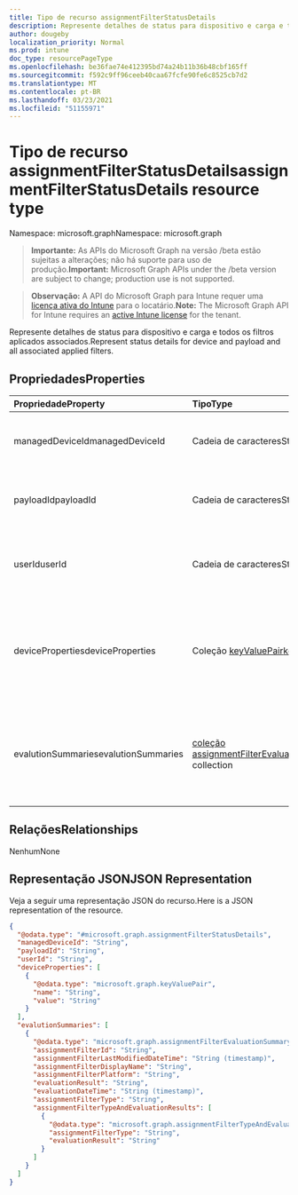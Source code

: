 ```yaml
---
title: Tipo de recurso assignmentFilterStatusDetails
description: Represente detalhes de status para dispositivo e carga e todos os filtros aplicados associados.
author: dougeby
localization_priority: Normal
ms.prod: intune
doc_type: resourcePageType
ms.openlocfilehash: be36fae74e412395bd74a24b11b36b48cbf165ff
ms.sourcegitcommit: f592c9ff96ceeb40caa67fcfe90fe6c8525cb7d2
ms.translationtype: MT
ms.contentlocale: pt-BR
ms.lasthandoff: 03/23/2021
ms.locfileid: "51155971"
---
```

# <a name="assignmentfilterstatusdetails-resource-type"></a><span data-ttu-id="3edc4-103">Tipo de recurso assignmentFilterStatusDetails</span><span class="sxs-lookup"><span data-stu-id="3edc4-103">assignmentFilterStatusDetails resource type</span></span>

<span data-ttu-id="3edc4-104">Namespace: microsoft.graph</span><span class="sxs-lookup"><span data-stu-id="3edc4-104">Namespace: microsoft.graph</span></span>

> <span data-ttu-id="3edc4-105">**Importante:** As APIs do Microsoft Graph na versão /beta estão sujeitas a alterações; não há suporte para uso de produção.</span><span class="sxs-lookup"><span data-stu-id="3edc4-105">**Important:** Microsoft Graph APIs under the /beta version are subject to change; production use is not supported.</span></span>

> <span data-ttu-id="3edc4-106">**Observação:** A API do Microsoft Graph para Intune requer uma [licença ativa do Intune](https://go.microsoft.com/fwlink/?linkid=839381) para o locatário.</span><span class="sxs-lookup"><span data-stu-id="3edc4-106">**Note:** The Microsoft Graph API for Intune requires an [active Intune license](https://go.microsoft.com/fwlink/?linkid=839381) for the tenant.</span></span>

<span data-ttu-id="3edc4-107">Represente detalhes de status para dispositivo e carga e todos os filtros aplicados associados.</span><span class="sxs-lookup"><span data-stu-id="3edc4-107">Represent status details for device and payload and all associated applied filters.</span></span>

## <a name="properties"></a><span data-ttu-id="3edc4-108">Propriedades</span><span class="sxs-lookup"><span data-stu-id="3edc4-108">Properties</span></span>
|<span data-ttu-id="3edc4-109">Propriedade</span><span class="sxs-lookup"><span data-stu-id="3edc4-109">Property</span></span>|<span data-ttu-id="3edc4-110">Tipo</span><span class="sxs-lookup"><span data-stu-id="3edc4-110">Type</span></span>|<span data-ttu-id="3edc4-111">Descrição</span><span class="sxs-lookup"><span data-stu-id="3edc4-111">Description</span></span>|
|:---|:---|:---|
|<span data-ttu-id="3edc4-112">managedDeviceId</span><span class="sxs-lookup"><span data-stu-id="3edc4-112">managedDeviceId</span></span>|<span data-ttu-id="3edc4-113">Cadeia de caracteres</span><span class="sxs-lookup"><span data-stu-id="3edc4-113">String</span></span>|<span data-ttu-id="3edc4-114">Identificador exclusivo do objeto device.</span><span class="sxs-lookup"><span data-stu-id="3edc4-114">Unique identifier for the device object.</span></span>|
|<span data-ttu-id="3edc4-115">payloadId</span><span class="sxs-lookup"><span data-stu-id="3edc4-115">payloadId</span></span>|<span data-ttu-id="3edc4-116">Cadeia de caracteres</span><span class="sxs-lookup"><span data-stu-id="3edc4-116">String</span></span>|<span data-ttu-id="3edc4-117">Identificador exclusivo do objeto de carga.</span><span class="sxs-lookup"><span data-stu-id="3edc4-117">Unique identifier for payload object.</span></span>|
|<span data-ttu-id="3edc4-118">userId</span><span class="sxs-lookup"><span data-stu-id="3edc4-118">userId</span></span>|<span data-ttu-id="3edc4-119">Cadeia de caracteres</span><span class="sxs-lookup"><span data-stu-id="3edc4-119">String</span></span>|<span data-ttu-id="3edc4-120">Identificador exclusivo do objeto UserId.</span><span class="sxs-lookup"><span data-stu-id="3edc4-120">Unique identifier for UserId object.</span></span> <span data-ttu-id="3edc4-121">Pode ser nulo</span><span class="sxs-lookup"><span data-stu-id="3edc4-121">Can be null</span></span>|
|<span data-ttu-id="3edc4-122">deviceProperties</span><span class="sxs-lookup"><span data-stu-id="3edc4-122">deviceProperties</span></span>|<span data-ttu-id="3edc4-123">Coleção [keyValuePair](../resources/intune-shared-keyvaluepair.md)</span><span class="sxs-lookup"><span data-stu-id="3edc4-123">[keyValuePair](../resources/intune-shared-keyvaluepair.md) collection</span></span>|<span data-ttu-id="3edc4-124">Propriedades do dispositivo usadas para avaliação de filtro durante o tempo de check-in do dispositivo.</span><span class="sxs-lookup"><span data-stu-id="3edc4-124">Device properties used for filter evaluation during device check-in time.</span></span>|
|<span data-ttu-id="3edc4-125">evalutionSummaries</span><span class="sxs-lookup"><span data-stu-id="3edc4-125">evalutionSummaries</span></span>|<span data-ttu-id="3edc4-126">[coleção assignmentFilterEvaluationSummary](../resources/intune-policyset-assignmentfilterevaluationsummary.md)</span><span class="sxs-lookup"><span data-stu-id="3edc4-126">[assignmentFilterEvaluationSummary](../resources/intune-policyset-assignmentfilterevaluationsummary.md) collection</span></span>|<span data-ttu-id="3edc4-127">Resumos de resultados de avaliação para cada filtro associado ao dispositivo e à carga</span><span class="sxs-lookup"><span data-stu-id="3edc4-127">Evaluation result summaries for each filter associated to device and payload</span></span>|

## <a name="relationships"></a><span data-ttu-id="3edc4-128">Relações</span><span class="sxs-lookup"><span data-stu-id="3edc4-128">Relationships</span></span>
<span data-ttu-id="3edc4-129">Nenhum</span><span class="sxs-lookup"><span data-stu-id="3edc4-129">None</span></span>

## <a name="json-representation"></a><span data-ttu-id="3edc4-130">Representação JSON</span><span class="sxs-lookup"><span data-stu-id="3edc4-130">JSON Representation</span></span>
<span data-ttu-id="3edc4-131">Veja a seguir uma representação JSON do recurso.</span><span class="sxs-lookup"><span data-stu-id="3edc4-131">Here is a JSON representation of the resource.</span></span>
<!-- {
  "blockType": "resource",
  "@odata.type": "microsoft.graph.assignmentFilterStatusDetails"
}
-->
``` json
{
  "@odata.type": "#microsoft.graph.assignmentFilterStatusDetails",
  "managedDeviceId": "String",
  "payloadId": "String",
  "userId": "String",
  "deviceProperties": [
    {
      "@odata.type": "microsoft.graph.keyValuePair",
      "name": "String",
      "value": "String"
    }
  ],
  "evalutionSummaries": [
    {
      "@odata.type": "microsoft.graph.assignmentFilterEvaluationSummary",
      "assignmentFilterId": "String",
      "assignmentFilterLastModifiedDateTime": "String (timestamp)",
      "assignmentFilterDisplayName": "String",
      "assignmentFilterPlatform": "String",
      "evaluationResult": "String",
      "evaluationDateTime": "String (timestamp)",
      "assignmentFilterType": "String",
      "assignmentFilterTypeAndEvaluationResults": [
        {
          "@odata.type": "microsoft.graph.assignmentFilterTypeAndEvaluationResult",
          "assignmentFilterType": "String",
          "evaluationResult": "String"
        }
      ]
    }
  ]
}
```




